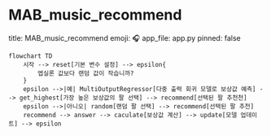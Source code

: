 # MAB_music_recommend

title: MAB_music_recommend
emoji: 🎧
app_file: app.py
pinned: false

```mermaid
flowchart TD
    시작 --> reset[기본 변수 설정] --> epsilon{
        엡실론 값보다 랜덤 값이 작습니까?
    }
    epsilon -->|예| MultiOutputRegressor[다중 출력 회귀 모델로 보상값 예측] --> get_highest[가장 높은 보상값의 팔 선택] --> recommend[선택된 팔 추천천]
    epsilon -->|아니오| random[랜덤 팔 선택] --> recommend[선택된 팔 추천]
    recommend --> answer --> caculate[보상값 계산] --> update[모델 업데이트] --> epsilon
    
```